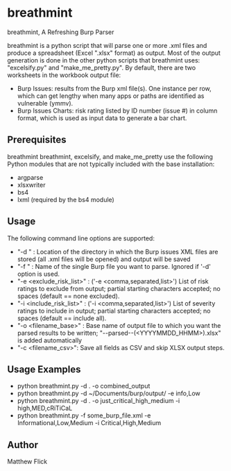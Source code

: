 # breathmint
breathmint, A Refreshing Burp Parser

breathmint is a python script that will parse one or more .xml files and produce a spreadsheet (Excel ".xlsx" format) as output. Most of the output generation is done in the other python scripts that breathmint uses: "excelsify.py" and "make_me_pretty.py". By default, there are two worksheets in the workbook output file:
- Burp Issues: results from the Burp xml file(s). One instance per row, which can get lengthy when many apps or paths are identified as vulnerable (ymmv).
- Burp Issues Charts: risk rating listed by ID number (issue #) in column format, which is used as input data to generate a bar chart.

## Prerequisites
breathmint breathmint, excelsify, and make_me_pretty use the following Python modules that are not typically included with the base installation:
- argparse
- xlsxwriter
- bs4
- lxml (required by the bs4 module)

## Usage
The following command line options are supported:
- "-d <directory>" : Location of the directory in which the Burp issues XML files are stored (all .xml files will be opened) and output will be saved
- "-f <filename>" : Name of the single Burp file you want to parse. Ignored if '-d' option is used.
- "-e <exclude_risk_list>" : ('-e <comma,separated,list>') List of risk ratings to exclude from output; partial starting characters accepted; no spaces (default == none excluded).
- "-i <include_risk_list>" : ('-i <comma,separated,list>') List of severity ratings to include in output; partial starting characters accepted; no spaces (default == include all).
- "-o <filename_base>" : Base name of output file to which you want the parsed results to be written; "--parsed--(<YYYYMMDD_HHMM>).xlsx" is added automatically
- "-c <filename_csv>": Save all fields as CSV and skip XLSX output steps.

## Usage Examples
- python breathmint.py -d . -o combined_output
- python breathmint.py -d ~/Documents/burp/output/ -e info,Low
- python breathmint.py -d . -o just_critical_high_medium -i high,MED,cRiTiCaL
- python breathmint.py -f some_burp_file.xml -e Informational,Low,Medium -i Critical,High,Medium

## Author
Matthew Flick
